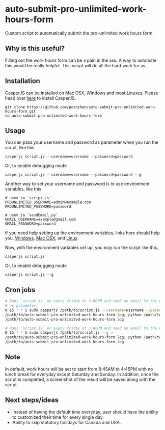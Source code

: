 # auto-submit-pro-unlimited-work-hours-form

Custom script to automatically submit the pro-unlimited work hours form.

## Why is this useful?

Filling out the work hours form can be a pain in the ass. A way to automate this would be really helpful. This script will do all the hard work for us.

## Installation

CasperJS can be installed on Mac OSX, Windows and most Linuxes. Please head over [here](http://docs.casperjs.org/en/latest/installation.html) to install CasperJS.

```
git clone https://github.com/poanchen/auto-submit-pro-unlimited-work-hours-form.git
cd auto-submit-pro-unlimited-work-hours-form
```

## Usage

You can pass your username and password as parameter when you run the script, like this

```
casperjs script.js --username=username --password=password
```

Or, to enable debugging mode

```
casperjs script.js --username=username --password=password --g
```

Another way to set your username and password is to use environment variables, like this

```
# used in `script.js`
PROUNLIMITED_USERNAME=admin@example.com
PROUNLIMITED_PASSWORD=password

# used in `sendEmail.py`
GMAIL_USERNAME=example@gmail.com
GMAIL_PASSWORD=password
```

If you need help setting up the environment variables, links here should help you. [Windows](https://superuser.com/questions/949560/how-do-i-set-system-environment-variables-in-windows-10), [Mac OSX](https://stackoverflow.com/questions/7501678/set-environment-variables-on-mac-os-x-lion), and [Linux](https://www.cyberciti.biz/faq/set-environment-variable-linux/).

Now, with the environment variables set up, you may run the script like this,

```
casperjs script.js
```

Or, to enable debugging mode

```
casperjs script.js --g
```

## Cron jobs

```sh
# Runs `script.js` on every friday at 3:00PM and send an email to the user. (pass username and password 
# as parameter)
0 15 * * 5 sudo casperjs /path/to/script.js --username=username --password=password --g > 
/path/to/auto-submit-pro-unlimited-work-hours-form.log; python /path/to/sendEmail.py >> 
/path/to/auto-submit-pro-unlimited-work-hours-form.log

# Runs `script.js` on every friday at 3:00PM and send an email to the user. (use environment variables)
0 15 * * 5 sudo casperjs /path/to/script.js --g > 
/path/to/auto-submit-pro-unlimited-work-hours-form.log; python /path/to/sendEmail.py >> 
/path/to/auto-submit-pro-unlimited-work-hours-form.log
```

## Note
In default, work hours will be set to start from 8:45AM to 4:45PM with no lunch break for everyday except Saturday and Sunday. In addition, once the script is completed, a screenshot of the result will be saved along with the script.

## Next steps/ideas
* Instead of having the default time everyday, user should have the ability to customized their time for every single day.
* Ability to skip statutory holidays for Canada and USA.